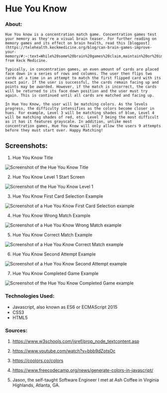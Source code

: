 # Hue You Know

### About: 
    Hue You know is a concentration match game. Concentration games test your memory as they're a visual brain teaser. For further reading on memory games and its effect on brain health, read this [blogpost](https://telehealth.keckmedicine.org/blog/can-brain-games-improve-your-memory/#:~:text=While%20some%20brain%20games%20claim,maintain%20or%20improve%20brain%20health.) from Keck Medicine. 
    
    Typically, in concentration games, an even amount of cards are placed face down in a series of rows and columns. The user then flips two cards at a time in an attempt to match the first flipped card with its exact pair. If the user is successful, the cards remain facing up and points may be awarded. However, if the match is incorrect, the cards will be returned to its face down position and the user must try again. This is continued until all cards are matched and facing up. 

    In Hue You Know, the user will be matching colors. As the levels progress, the difficulty intensifies as the colors become closer in hues. For example, Level 3 will be matching shades of blue, Level 4 will be matching shades of red, etc. Level 7 being the most difficult as it has it features grayscale. In addition, unlike most concentration games, Hue You Know will only allow the users 9 attempts before they must start over. Happy Matching! 

## Screenshots: 

1. Hue You Know Title  

![Screenshot of the Hue You Know Title](./assets/Screenshots/Title.png) 

2. Hue You Know Level 1 Start Screen 

![Screenshot of the Hue You Know Level 1](./assets/Screenshots/Start.png) 

3. Hue You Know First Card Selection Example

![Screenshot of a Hue You Know First Card Selection example](./assets/Screenshots/firstCard.png) 

4. Hue You Know Wrong Match Example 

![Screenshot of a Hue You Know Wrong Match example](./assets/Screenshots/Wrong.png) 

5. Hue You Know Correct Match Example 

![Screenshot of a Hue You Know Correct Match example](./assets/Screenshots/Match.png) 

6. Hue You Know Second Attempt Example 

![Screenshot of a Hue You Know Second Attempt example](./assets/Screenshots/secondAttempt.png) 

7. Hue You Know Completed Game Example 

![Screenshot of the Hue You Know Completed Game example](./assets/Screenshots/Completed.png) 

### Technologies Used:
 * Javascript, also known as ES6 or ECMAScript 2015
 * CSS3
 * HTML5

 ### Sources: 
 1. https://www.w3schools.com/jsref/prop_node_textcontent.asp
 2. https://www.youtube.com/watch?v=bbb9dZotsOc 
 3. https://coolors.co/colors
 4. https://www.freecodecamp.org/news/generate-colors-in-javascript/

 5. Jason, the self-taught Software Engineer I met at Ash Coffee in Virginia Highlands, Atlanta, GA. 
